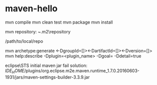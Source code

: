 # maven-hello

mvn compile
mvn clean test
mvn package
mvn install

mvn repository: ~\.m2\repository

<localRepository>/path/to/local/repo</localRepository>

mvn archetype:generate <-DgroupId=[]><-DartifactId=[]><-Dversion=[]>
mvn help:describe -Dplugin=<plugin_name> -Dgoal=<goal> -Ddetail=true

eclipse\STS initial maven jar fail solution:
$IDE_HOME$/plugins/org.eclipse.m2e.maven.runtime_1.7.0.20160603-1931/jars/maven-settings-builder-3.3.9.jar